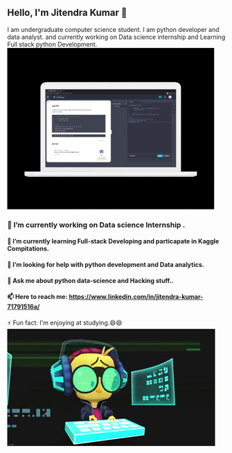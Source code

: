 ## Hello, I'm Jitendra Kumar 👋
I am undergraduate computer science student. I am python developer and data analyst.
and currently working on Data science internship and Learning Full stack python Development.
![learn-coding](https://github.com/Repidex/Repidex/blob/main/learncoding.gif)

### 🔭 I’m currently working on Data science Internship .
#### 🌱 I’m currently learning Full-stack Developing and particapate in Kaggle Compitations.
#### 🤔 I’m looking for help with python development and Data analytics.
#### 💬 Ask me about python data-science and Hacking stuff..
#### 📫 Here to reach me: https://www.linkedin.com/in/jitendra-kumar-71791516a/
⚡ Fun fact: I'm enjoying at studying.😄😄
![fun-fact](https://github.com/Repidex/Repidex/blob/main/funcode.gif)


